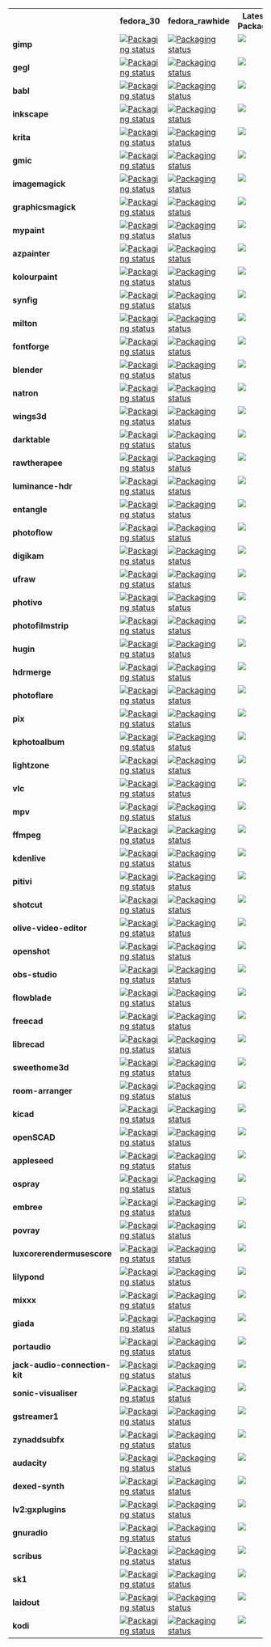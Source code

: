 <table>
  <tr>
    <th></th>
    <th><b>fedora_30</b></th>
    <th><b>fedora_rawhide</b></th>
    <th><b>Latest Package</b></th>
  </tr>
  <tr>
    <td><b>gimp</b></td>
    <td valign="top"><a href="https://repology.org/metapackage/gimp/versions"><img src="https://repology.org/badge/version-for-repo/fedora_30/gimp.svg?header=fedora_30 gimp" alt="Packaging status"></a></td>
    <td valign="top"><a href="https://repology.org/metapackage/gimp/versions"><img src="https://repology.org/badge/version-for-repo/fedora_rawhide/gimp.svg?header=fedora_rawhide gimp" alt="Packaging status"></a></td>
    <td valign="top"><a href="https://repology.org/metapackage/gimp/versions"><img src="https://repology.org/badge/latest-versions/gimp.svg"></a></td>
  </tr>
  <tr>
    <td><b>gegl</b></td>
    <td valign="top"><a href="https://repology.org/metapackage/gegl/versions"><img src="https://repology.org/badge/version-for-repo/fedora_30/gegl.svg?header=fedora_30 gegl" alt="Packaging status"></a></td>
    <td valign="top"><a href="https://repology.org/metapackage/gegl/versions"><img src="https://repology.org/badge/version-for-repo/fedora_rawhide/gegl.svg?header=fedora_rawhide gegl" alt="Packaging status"></a></td>
    <td valign="top"><a href="https://repology.org/metapackage/gegl/versions"><img src="https://repology.org/badge/latest-versions/gegl.svg"></a></td>
  </tr>
  <tr>
    <td><b>babl</b></td>
    <td valign="top"><a href="https://repology.org/metapackage/babl/versions"><img src="https://repology.org/badge/version-for-repo/fedora_30/babl.svg?header=fedora_30 babl" alt="Packaging status"></a></td>
    <td valign="top"><a href="https://repology.org/metapackage/babl/versions"><img src="https://repology.org/badge/version-for-repo/fedora_rawhide/babl.svg?header=fedora_rawhide babl" alt="Packaging status"></a></td>
    <td valign="top"><a href="https://repology.org/metapackage/babl/versions"><img src="https://repology.org/badge/latest-versions/babl.svg"></a></td>
  </tr>
  <tr>
    <td><b>inkscape</b></td>
    <td valign="top"><a href="https://repology.org/metapackage/inkscape/versions"><img src="https://repology.org/badge/version-for-repo/fedora_30/inkscape.svg?header=fedora_30 inkscape" alt="Packaging status"></a></td>
    <td valign="top"><a href="https://repology.org/metapackage/inkscape/versions"><img src="https://repology.org/badge/version-for-repo/fedora_rawhide/inkscape.svg?header=fedora_rawhide inkscape" alt="Packaging status"></a></td>
    <td valign="top"><a href="https://repology.org/metapackage/inkscape/versions"><img src="https://repology.org/badge/latest-versions/inkscape.svg"></a></td>
  </tr>
  <tr>
    <td><b>krita</b></td>
    <td valign="top"><a href="https://repology.org/metapackage/krita/versions"><img src="https://repology.org/badge/version-for-repo/fedora_30/krita.svg?header=fedora_30 krita" alt="Packaging status"></a></td>
    <td valign="top"><a href="https://repology.org/metapackage/krita/versions"><img src="https://repology.org/badge/version-for-repo/fedora_rawhide/krita.svg?header=fedora_rawhide krita" alt="Packaging status"></a></td>
    <td valign="top"><a href="https://repology.org/metapackage/krita/versions"><img src="https://repology.org/badge/latest-versions/krita.svg"></a></td>
  </tr>
  <tr>
    <td><b>gmic</b></td>
    <td valign="top"><a href="https://repology.org/metapackage/gmic/versions"><img src="https://repology.org/badge/version-for-repo/fedora_30/gmic.svg?header=fedora_30 gmic" alt="Packaging status"></a></td>
    <td valign="top"><a href="https://repology.org/metapackage/gmic/versions"><img src="https://repology.org/badge/version-for-repo/fedora_rawhide/gmic.svg?header=fedora_rawhide gmic" alt="Packaging status"></a></td>
    <td valign="top"><a href="https://repology.org/metapackage/gmic/versions"><img src="https://repology.org/badge/latest-versions/gmic.svg"></a></td>
  </tr>
  <tr>
    <td><b>imagemagick</b></td>
    <td valign="top"><a href="https://repology.org/metapackage/imagemagick/versions"><img src="https://repology.org/badge/version-for-repo/fedora_30/imagemagick.svg?header=fedora_30 imagemagick" alt="Packaging status"></a></td>
    <td valign="top"><a href="https://repology.org/metapackage/imagemagick/versions"><img src="https://repology.org/badge/version-for-repo/fedora_rawhide/imagemagick.svg?header=fedora_rawhide imagemagick" alt="Packaging status"></a></td>
    <td valign="top"><a href="https://repology.org/metapackage/imagemagick/versions"><img src="https://repology.org/badge/latest-versions/imagemagick.svg"></a></td>
  </tr>
  <tr>
    <td><b>graphicsmagick</b></td>
    <td valign="top"><a href="https://repology.org/metapackage/graphicsmagick/versions"><img src="https://repology.org/badge/version-for-repo/fedora_30/graphicsmagick.svg?header=fedora_30 graphicsmagick" alt="Packaging status"></a></td>
    <td valign="top"><a href="https://repology.org/metapackage/graphicsmagick/versions"><img src="https://repology.org/badge/version-for-repo/fedora_rawhide/graphicsmagick.svg?header=fedora_rawhide graphicsmagick" alt="Packaging status"></a></td>
    <td valign="top"><a href="https://repology.org/metapackage/graphicsmagick/versions"><img src="https://repology.org/badge/latest-versions/graphicsmagick.svg"></a></td>
  </tr>
  <tr>
    <td><b>mypaint</b></td>
    <td valign="top"><a href="https://repology.org/metapackage/mypaint/versions"><img src="https://repology.org/badge/version-for-repo/fedora_30/mypaint.svg?header=fedora_30 mypaint" alt="Packaging status"></a></td>
    <td valign="top"><a href="https://repology.org/metapackage/mypaint/versions"><img src="https://repology.org/badge/version-for-repo/fedora_rawhide/mypaint.svg?header=fedora_rawhide mypaint" alt="Packaging status"></a></td>
    <td valign="top"><a href="https://repology.org/metapackage/mypaint/versions"><img src="https://repology.org/badge/latest-versions/mypaint.svg"></a></td>
  </tr>
  <tr>
    <td><b>azpainter</b></td>
    <td valign="top"><a href="https://repology.org/metapackage/azpainter/versions"><img src="https://repology.org/badge/version-for-repo/fedora_30/azpainter.svg?header=fedora_30 azpainter" alt="Packaging status"></a></td>
    <td valign="top"><a href="https://repology.org/metapackage/azpainter/versions"><img src="https://repology.org/badge/version-for-repo/fedora_rawhide/azpainter.svg?header=fedora_rawhide azpainter" alt="Packaging status"></a></td>
    <td valign="top"><a href="https://repology.org/metapackage/azpainter/versions"><img src="https://repology.org/badge/latest-versions/azpainter.svg"></a></td>
  </tr>
  <tr>
    <td><b>kolourpaint</b></td>
    <td valign="top"><a href="https://repology.org/metapackage/kolourpaint/versions"><img src="https://repology.org/badge/version-for-repo/fedora_30/kolourpaint.svg?header=fedora_30 kolourpaint" alt="Packaging status"></a></td>
    <td valign="top"><a href="https://repology.org/metapackage/kolourpaint/versions"><img src="https://repology.org/badge/version-for-repo/fedora_rawhide/kolourpaint.svg?header=fedora_rawhide kolourpaint" alt="Packaging status"></a></td>
    <td valign="top"><a href="https://repology.org/metapackage/kolourpaint/versions"><img src="https://repology.org/badge/latest-versions/kolourpaint.svg"></a></td>
  </tr>
  <tr>
    <td><b>synfig</b></td>
    <td valign="top"><a href="https://repology.org/metapackage/synfig/versions"><img src="https://repology.org/badge/version-for-repo/fedora_30/synfig.svg?header=fedora_30 synfig" alt="Packaging status"></a></td>
    <td valign="top"><a href="https://repology.org/metapackage/synfig/versions"><img src="https://repology.org/badge/version-for-repo/fedora_rawhide/synfig.svg?header=fedora_rawhide synfig" alt="Packaging status"></a></td>
    <td valign="top"><a href="https://repology.org/metapackage/synfig/versions"><img src="https://repology.org/badge/latest-versions/synfig.svg"></a></td>
  </tr>
  <tr>
    <td><b>milton</b></td>
    <td valign="top"><a href="https://repology.org/metapackage/milton/versions"><img src="https://repology.org/badge/version-for-repo/fedora_30/milton.svg?header=fedora_30 milton" alt="Packaging status"></a></td>
    <td valign="top"><a href="https://repology.org/metapackage/milton/versions"><img src="https://repology.org/badge/version-for-repo/fedora_rawhide/milton.svg?header=fedora_rawhide milton" alt="Packaging status"></a></td>
    <td valign="top"><a href="https://repology.org/metapackage/milton/versions"><img src="https://repology.org/badge/latest-versions/milton.svg"></a></td>
  </tr>
  <tr>
    <td><b>fontforge</b></td>
    <td valign="top"><a href="https://repology.org/metapackage/fontforge/versions"><img src="https://repology.org/badge/version-for-repo/fedora_30/fontforge.svg?header=fedora_30 fontforge" alt="Packaging status"></a></td>
    <td valign="top"><a href="https://repology.org/metapackage/fontforge/versions"><img src="https://repology.org/badge/version-for-repo/fedora_rawhide/fontforge.svg?header=fedora_rawhide fontforge" alt="Packaging status"></a></td>
    <td valign="top"><a href="https://repology.org/metapackage/fontforge/versions"><img src="https://repology.org/badge/latest-versions/fontforge.svg"></a></td>
  </tr>
  <tr>
    <td><b>blender</b></td>
    <td valign="top"><a href="https://repology.org/metapackage/blender/versions"><img src="https://repology.org/badge/version-for-repo/fedora_30/blender.svg?header=fedora_30 blender" alt="Packaging status"></a></td>
    <td valign="top"><a href="https://repology.org/metapackage/blender/versions"><img src="https://repology.org/badge/version-for-repo/fedora_rawhide/blender.svg?header=fedora_rawhide blender" alt="Packaging status"></a></td>
    <td valign="top"><a href="https://repology.org/metapackage/blender/versions"><img src="https://repology.org/badge/latest-versions/blender.svg"></a></td>
  </tr>
  <tr>
    <td><b>natron</b></td>
    <td valign="top"><a href="https://repology.org/metapackage/natron/versions"><img src="https://repology.org/badge/version-for-repo/fedora_30/natron.svg?header=fedora_30 natron" alt="Packaging status"></a></td>
    <td valign="top"><a href="https://repology.org/metapackage/natron/versions"><img src="https://repology.org/badge/version-for-repo/fedora_rawhide/natron.svg?header=fedora_rawhide natron" alt="Packaging status"></a></td>
    <td valign="top"><a href="https://repology.org/metapackage/natron/versions"><img src="https://repology.org/badge/latest-versions/natron.svg"></a></td>
  </tr>
  <tr>
    <td><b>wings3d</b></td>
    <td valign="top"><a href="https://repology.org/metapackage/wings3d/versions"><img src="https://repology.org/badge/version-for-repo/fedora_30/wings3d.svg?header=fedora_30 wings3d" alt="Packaging status"></a></td>
    <td valign="top"><a href="https://repology.org/metapackage/wings3d/versions"><img src="https://repology.org/badge/version-for-repo/fedora_rawhide/wings3d.svg?header=fedora_rawhide wings3d" alt="Packaging status"></a></td>
    <td valign="top"><a href="https://repology.org/metapackage/wings3d/versions"><img src="https://repology.org/badge/latest-versions/wings3d.svg"></a></td>
  </tr>
  <tr>
    <td><b>darktable</b></td>
    <td valign="top"><a href="https://repology.org/metapackage/darktable/versions"><img src="https://repology.org/badge/version-for-repo/fedora_30/darktable.svg?header=fedora_30 darktable" alt="Packaging status"></a></td>
    <td valign="top"><a href="https://repology.org/metapackage/darktable/versions"><img src="https://repology.org/badge/version-for-repo/fedora_rawhide/darktable.svg?header=fedora_rawhide darktable" alt="Packaging status"></a></td>
    <td valign="top"><a href="https://repology.org/metapackage/darktable/versions"><img src="https://repology.org/badge/latest-versions/darktable.svg"></a></td>
  </tr>
  <tr>
    <td><b>rawtherapee</b></td>
    <td valign="top"><a href="https://repology.org/metapackage/rawtherapee/versions"><img src="https://repology.org/badge/version-for-repo/fedora_30/rawtherapee.svg?header=fedora_30 rawtherapee" alt="Packaging status"></a></td>
    <td valign="top"><a href="https://repology.org/metapackage/rawtherapee/versions"><img src="https://repology.org/badge/version-for-repo/fedora_rawhide/rawtherapee.svg?header=fedora_rawhide rawtherapee" alt="Packaging status"></a></td>
    <td valign="top"><a href="https://repology.org/metapackage/rawtherapee/versions"><img src="https://repology.org/badge/latest-versions/rawtherapee.svg"></a></td>
  </tr>
  <tr>
    <td><b>luminance-hdr</b></td>
    <td valign="top"><a href="https://repology.org/metapackage/luminance-hdr/versions"><img src="https://repology.org/badge/version-for-repo/fedora_30/luminance-hdr.svg?header=fedora_30 luminance-hdr" alt="Packaging status"></a></td>
    <td valign="top"><a href="https://repology.org/metapackage/luminance-hdr/versions"><img src="https://repology.org/badge/version-for-repo/fedora_rawhide/luminance-hdr.svg?header=fedora_rawhide luminance-hdr" alt="Packaging status"></a></td>
    <td valign="top"><a href="https://repology.org/metapackage/luminance-hdr/versions"><img src="https://repology.org/badge/latest-versions/luminance-hdr.svg"></a></td>
  </tr>
  <tr>
    <td><b>entangle</b></td>
    <td valign="top"><a href="https://repology.org/metapackage/entangle/versions"><img src="https://repology.org/badge/version-for-repo/fedora_30/entangle.svg?header=fedora_30 entangle" alt="Packaging status"></a></td>
    <td valign="top"><a href="https://repology.org/metapackage/entangle/versions"><img src="https://repology.org/badge/version-for-repo/fedora_rawhide/entangle.svg?header=fedora_rawhide entangle" alt="Packaging status"></a></td>
    <td valign="top"><a href="https://repology.org/metapackage/entangle/versions"><img src="https://repology.org/badge/latest-versions/entangle.svg"></a></td>
  </tr>
  <tr>
    <td><b>photoflow</b></td>
    <td valign="top"><a href="https://repology.org/metapackage/photoflow/versions"><img src="https://repology.org/badge/version-for-repo/fedora_30/photoflow.svg?header=fedora_30 photoflow" alt="Packaging status"></a></td>
    <td valign="top"><a href="https://repology.org/metapackage/photoflow/versions"><img src="https://repology.org/badge/version-for-repo/fedora_rawhide/photoflow.svg?header=fedora_rawhide photoflow" alt="Packaging status"></a></td>
    <td valign="top"><a href="https://repology.org/metapackage/photoflow/versions"><img src="https://repology.org/badge/latest-versions/photoflow.svg"></a></td>
  </tr>
  <tr>
    <td><b>digikam</b></td>
    <td valign="top"><a href="https://repology.org/metapackage/digikam/versions"><img src="https://repology.org/badge/version-for-repo/fedora_30/digikam.svg?header=fedora_30 digikam" alt="Packaging status"></a></td>
    <td valign="top"><a href="https://repology.org/metapackage/digikam/versions"><img src="https://repology.org/badge/version-for-repo/fedora_rawhide/digikam.svg?header=fedora_rawhide digikam" alt="Packaging status"></a></td>
    <td valign="top"><a href="https://repology.org/metapackage/digikam/versions"><img src="https://repology.org/badge/latest-versions/digikam.svg"></a></td>
  </tr>
  <tr>
    <td><b>ufraw</b></td>
    <td valign="top"><a href="https://repology.org/metapackage/ufraw/versions"><img src="https://repology.org/badge/version-for-repo/fedora_30/ufraw.svg?header=fedora_30 ufraw" alt="Packaging status"></a></td>
    <td valign="top"><a href="https://repology.org/metapackage/ufraw/versions"><img src="https://repology.org/badge/version-for-repo/fedora_rawhide/ufraw.svg?header=fedora_rawhide ufraw" alt="Packaging status"></a></td>
    <td valign="top"><a href="https://repology.org/metapackage/ufraw/versions"><img src="https://repology.org/badge/latest-versions/ufraw.svg"></a></td>
  </tr>
  <tr>
    <td><b>photivo</b></td>
    <td valign="top"><a href="https://repology.org/metapackage/photivo/versions"><img src="https://repology.org/badge/version-for-repo/fedora_30/photivo.svg?header=fedora_30 photivo" alt="Packaging status"></a></td>
    <td valign="top"><a href="https://repology.org/metapackage/photivo/versions"><img src="https://repology.org/badge/version-for-repo/fedora_rawhide/photivo.svg?header=fedora_rawhide photivo" alt="Packaging status"></a></td>
    <td valign="top"><a href="https://repology.org/metapackage/photivo/versions"><img src="https://repology.org/badge/latest-versions/photivo.svg"></a></td>
  </tr>
  <tr>
    <td><b>photofilmstrip</b></td>
    <td valign="top"><a href="https://repology.org/metapackage/photofilmstrip/versions"><img src="https://repology.org/badge/version-for-repo/fedora_30/photofilmstrip.svg?header=fedora_30 photofilmstrip" alt="Packaging status"></a></td>
    <td valign="top"><a href="https://repology.org/metapackage/photofilmstrip/versions"><img src="https://repology.org/badge/version-for-repo/fedora_rawhide/photofilmstrip.svg?header=fedora_rawhide photofilmstrip" alt="Packaging status"></a></td>
    <td valign="top"><a href="https://repology.org/metapackage/photofilmstrip/versions"><img src="https://repology.org/badge/latest-versions/photofilmstrip.svg"></a></td>
  </tr>
  <tr>
    <td><b>hugin</b></td>
    <td valign="top"><a href="https://repology.org/metapackage/hugin/versions"><img src="https://repology.org/badge/version-for-repo/fedora_30/hugin.svg?header=fedora_30 hugin" alt="Packaging status"></a></td>
    <td valign="top"><a href="https://repology.org/metapackage/hugin/versions"><img src="https://repology.org/badge/version-for-repo/fedora_rawhide/hugin.svg?header=fedora_rawhide hugin" alt="Packaging status"></a></td>
    <td valign="top"><a href="https://repology.org/metapackage/hugin/versions"><img src="https://repology.org/badge/latest-versions/hugin.svg"></a></td>
  </tr>
  <tr>
    <td><b>hdrmerge</b></td>
    <td valign="top"><a href="https://repology.org/metapackage/hdrmerge/versions"><img src="https://repology.org/badge/version-for-repo/fedora_30/hdrmerge.svg?header=fedora_30 hdrmerge" alt="Packaging status"></a></td>
    <td valign="top"><a href="https://repology.org/metapackage/hdrmerge/versions"><img src="https://repology.org/badge/version-for-repo/fedora_rawhide/hdrmerge.svg?header=fedora_rawhide hdrmerge" alt="Packaging status"></a></td>
    <td valign="top"><a href="https://repology.org/metapackage/hdrmerge/versions"><img src="https://repology.org/badge/latest-versions/hdrmerge.svg"></a></td>
  </tr>
  <tr>
    <td><b>photoflare</b></td>
    <td valign="top"><a href="https://repology.org/metapackage/photoflare/versions"><img src="https://repology.org/badge/version-for-repo/fedora_30/photoflare.svg?header=fedora_30 photoflare" alt="Packaging status"></a></td>
    <td valign="top"><a href="https://repology.org/metapackage/photoflare/versions"><img src="https://repology.org/badge/version-for-repo/fedora_rawhide/photoflare.svg?header=fedora_rawhide photoflare" alt="Packaging status"></a></td>
    <td valign="top"><a href="https://repology.org/metapackage/photoflare/versions"><img src="https://repology.org/badge/latest-versions/photoflare.svg"></a></td>
  </tr>
  <tr>
    <td><b>pix</b></td>
    <td valign="top"><a href="https://repology.org/metapackage/pix/versions"><img src="https://repology.org/badge/version-for-repo/fedora_30/pix.svg?header=fedora_30 pix" alt="Packaging status"></a></td>
    <td valign="top"><a href="https://repology.org/metapackage/pix/versions"><img src="https://repology.org/badge/version-for-repo/fedora_rawhide/pix.svg?header=fedora_rawhide pix" alt="Packaging status"></a></td>
    <td valign="top"><a href="https://repology.org/metapackage/pix/versions"><img src="https://repology.org/badge/latest-versions/pix.svg"></a></td>
  </tr>
  <tr>
    <td><b>kphotoalbum</b></td>
    <td valign="top"><a href="https://repology.org/metapackage/kphotoalbum/versions"><img src="https://repology.org/badge/version-for-repo/fedora_30/kphotoalbum.svg?header=fedora_30 kphotoalbum" alt="Packaging status"></a></td>
    <td valign="top"><a href="https://repology.org/metapackage/kphotoalbum/versions"><img src="https://repology.org/badge/version-for-repo/fedora_rawhide/kphotoalbum.svg?header=fedora_rawhide kphotoalbum" alt="Packaging status"></a></td>
    <td valign="top"><a href="https://repology.org/metapackage/kphotoalbum/versions"><img src="https://repology.org/badge/latest-versions/kphotoalbum.svg"></a></td>
  </tr>
  <tr>
    <td><b>lightzone</b></td>
    <td valign="top"><a href="https://repology.org/metapackage/lightzone/versions"><img src="https://repology.org/badge/version-for-repo/fedora_30/lightzone.svg?header=fedora_30 lightzone" alt="Packaging status"></a></td>
    <td valign="top"><a href="https://repology.org/metapackage/lightzone/versions"><img src="https://repology.org/badge/version-for-repo/fedora_rawhide/lightzone.svg?header=fedora_rawhide lightzone" alt="Packaging status"></a></td>
    <td valign="top"><a href="https://repology.org/metapackage/lightzone/versions"><img src="https://repology.org/badge/latest-versions/lightzone.svg"></a></td>
  </tr>
  <tr>
    <td><b>vlc</b></td>
    <td valign="top"><a href="https://repology.org/metapackage/vlc/versions"><img src="https://repology.org/badge/version-for-repo/fedora_30/vlc.svg?header=fedora_30 vlc" alt="Packaging status"></a></td>
    <td valign="top"><a href="https://repology.org/metapackage/vlc/versions"><img src="https://repology.org/badge/version-for-repo/fedora_rawhide/vlc.svg?header=fedora_rawhide vlc" alt="Packaging status"></a></td>
    <td valign="top"><a href="https://repology.org/metapackage/vlc/versions"><img src="https://repology.org/badge/latest-versions/vlc.svg"></a></td>
  </tr>
  <tr>
    <td><b>mpv</b></td>
    <td valign="top"><a href="https://repology.org/metapackage/mpv/versions"><img src="https://repology.org/badge/version-for-repo/fedora_30/mpv.svg?header=fedora_30 mpv" alt="Packaging status"></a></td>
    <td valign="top"><a href="https://repology.org/metapackage/mpv/versions"><img src="https://repology.org/badge/version-for-repo/fedora_rawhide/mpv.svg?header=fedora_rawhide mpv" alt="Packaging status"></a></td>
    <td valign="top"><a href="https://repology.org/metapackage/mpv/versions"><img src="https://repology.org/badge/latest-versions/mpv.svg"></a></td>
  </tr>
  <tr>
    <td><b>ffmpeg</b></td>
    <td valign="top"><a href="https://repology.org/metapackage/ffmpeg/versions"><img src="https://repology.org/badge/version-for-repo/fedora_30/ffmpeg.svg?header=fedora_30 ffmpeg" alt="Packaging status"></a></td>
    <td valign="top"><a href="https://repology.org/metapackage/ffmpeg/versions"><img src="https://repology.org/badge/version-for-repo/fedora_rawhide/ffmpeg.svg?header=fedora_rawhide ffmpeg" alt="Packaging status"></a></td>
    <td valign="top"><a href="https://repology.org/metapackage/ffmpeg/versions"><img src="https://repology.org/badge/latest-versions/ffmpeg.svg"></a></td>
  </tr>
  <tr>
    <td><b>kdenlive</b></td>
    <td valign="top"><a href="https://repology.org/metapackage/kdenlive/versions"><img src="https://repology.org/badge/version-for-repo/fedora_30/kdenlive.svg?header=fedora_30 kdenlive" alt="Packaging status"></a></td>
    <td valign="top"><a href="https://repology.org/metapackage/kdenlive/versions"><img src="https://repology.org/badge/version-for-repo/fedora_rawhide/kdenlive.svg?header=fedora_rawhide kdenlive" alt="Packaging status"></a></td>
    <td valign="top"><a href="https://repology.org/metapackage/kdenlive/versions"><img src="https://repology.org/badge/latest-versions/kdenlive.svg"></a></td>
  </tr>
  <tr>
    <td><b>pitivi</b></td>
    <td valign="top"><a href="https://repology.org/metapackage/pitivi/versions"><img src="https://repology.org/badge/version-for-repo/fedora_30/pitivi.svg?header=fedora_30 pitivi" alt="Packaging status"></a></td>
    <td valign="top"><a href="https://repology.org/metapackage/pitivi/versions"><img src="https://repology.org/badge/version-for-repo/fedora_rawhide/pitivi.svg?header=fedora_rawhide pitivi" alt="Packaging status"></a></td>
    <td valign="top"><a href="https://repology.org/metapackage/pitivi/versions"><img src="https://repology.org/badge/latest-versions/pitivi.svg"></a></td>
  </tr>
  <tr>
    <td><b>shotcut</b></td>
    <td valign="top"><a href="https://repology.org/metapackage/shotcut/versions"><img src="https://repology.org/badge/version-for-repo/fedora_30/shotcut.svg?header=fedora_30 shotcut" alt="Packaging status"></a></td>
    <td valign="top"><a href="https://repology.org/metapackage/shotcut/versions"><img src="https://repology.org/badge/version-for-repo/fedora_rawhide/shotcut.svg?header=fedora_rawhide shotcut" alt="Packaging status"></a></td>
    <td valign="top"><a href="https://repology.org/metapackage/shotcut/versions"><img src="https://repology.org/badge/latest-versions/shotcut.svg"></a></td>
  </tr>
  <tr>
    <td><b>olive-video-editor</b></td>
    <td valign="top"><a href="https://repology.org/metapackage/olive-video-editor/versions"><img src="https://repology.org/badge/version-for-repo/fedora_30/olive-video-editor.svg?header=fedora_30 olive-video-editor" alt="Packaging status"></a></td>
    <td valign="top"><a href="https://repology.org/metapackage/olive-video-editor/versions"><img src="https://repology.org/badge/version-for-repo/fedora_rawhide/olive-video-editor.svg?header=fedora_rawhide olive-video-editor" alt="Packaging status"></a></td>
    <td valign="top"><a href="https://repology.org/metapackage/olive-video-editor/versions"><img src="https://repology.org/badge/latest-versions/olive-video-editor.svg"></a></td>
  </tr>
  <tr>
    <td><b>openshot</b></td>
    <td valign="top"><a href="https://repology.org/metapackage/openshot/versions"><img src="https://repology.org/badge/version-for-repo/fedora_30/openshot.svg?header=fedora_30 openshot" alt="Packaging status"></a></td>
    <td valign="top"><a href="https://repology.org/metapackage/openshot/versions"><img src="https://repology.org/badge/version-for-repo/fedora_rawhide/openshot.svg?header=fedora_rawhide openshot" alt="Packaging status"></a></td>
    <td valign="top"><a href="https://repology.org/metapackage/openshot/versions"><img src="https://repology.org/badge/latest-versions/openshot.svg"></a></td>
  </tr>
  <tr>
    <td><b>obs-studio</b></td>
    <td valign="top"><a href="https://repology.org/metapackage/obs-studio/versions"><img src="https://repology.org/badge/version-for-repo/fedora_30/obs-studio.svg?header=fedora_30 obs-studio" alt="Packaging status"></a></td>
    <td valign="top"><a href="https://repology.org/metapackage/obs-studio/versions"><img src="https://repology.org/badge/version-for-repo/fedora_rawhide/obs-studio.svg?header=fedora_rawhide obs-studio" alt="Packaging status"></a></td>
    <td valign="top"><a href="https://repology.org/metapackage/obs-studio/versions"><img src="https://repology.org/badge/latest-versions/obs-studio.svg"></a></td>
  </tr>
  <tr>
    <td><b>flowblade</b></td>
    <td valign="top"><a href="https://repology.org/metapackage/flowblade/versions"><img src="https://repology.org/badge/version-for-repo/fedora_30/flowblade.svg?header=fedora_30 flowblade" alt="Packaging status"></a></td>
    <td valign="top"><a href="https://repology.org/metapackage/flowblade/versions"><img src="https://repology.org/badge/version-for-repo/fedora_rawhide/flowblade.svg?header=fedora_rawhide flowblade" alt="Packaging status"></a></td>
    <td valign="top"><a href="https://repology.org/metapackage/flowblade/versions"><img src="https://repology.org/badge/latest-versions/flowblade.svg"></a></td>
  </tr>
  <tr>
    <td><b>freecad</b></td>
    <td valign="top"><a href="https://repology.org/metapackage/freecad/versions"><img src="https://repology.org/badge/version-for-repo/fedora_30/freecad.svg?header=fedora_30 freecad" alt="Packaging status"></a></td>
    <td valign="top"><a href="https://repology.org/metapackage/freecad/versions"><img src="https://repology.org/badge/version-for-repo/fedora_rawhide/freecad.svg?header=fedora_rawhide freecad" alt="Packaging status"></a></td>
    <td valign="top"><a href="https://repology.org/metapackage/freecad/versions"><img src="https://repology.org/badge/latest-versions/freecad.svg"></a></td>
  </tr>
  <tr>
    <td><b>librecad</b></td>
    <td valign="top"><a href="https://repology.org/metapackage/librecad/versions"><img src="https://repology.org/badge/version-for-repo/fedora_30/librecad.svg?header=fedora_30 librecad" alt="Packaging status"></a></td>
    <td valign="top"><a href="https://repology.org/metapackage/librecad/versions"><img src="https://repology.org/badge/version-for-repo/fedora_rawhide/librecad.svg?header=fedora_rawhide librecad" alt="Packaging status"></a></td>
    <td valign="top"><a href="https://repology.org/metapackage/librecad/versions"><img src="https://repology.org/badge/latest-versions/librecad.svg"></a></td>
  </tr>
  <tr>
    <td><b>sweethome3d</b></td>
    <td valign="top"><a href="https://repology.org/metapackage/sweethome3d/versions"><img src="https://repology.org/badge/version-for-repo/fedora_30/sweethome3d.svg?header=fedora_30 sweethome3d" alt="Packaging status"></a></td>
    <td valign="top"><a href="https://repology.org/metapackage/sweethome3d/versions"><img src="https://repology.org/badge/version-for-repo/fedora_rawhide/sweethome3d.svg?header=fedora_rawhide sweethome3d" alt="Packaging status"></a></td>
    <td valign="top"><a href="https://repology.org/metapackage/sweethome3d/versions"><img src="https://repology.org/badge/latest-versions/sweethome3d.svg"></a></td>
  </tr>
  <tr>
    <td><b>room-arranger</b></td>
    <td valign="top"><a href="https://repology.org/metapackage/room-arranger/versions"><img src="https://repology.org/badge/version-for-repo/fedora_30/room-arranger.svg?header=fedora_30 room-arranger" alt="Packaging status"></a></td>
    <td valign="top"><a href="https://repology.org/metapackage/room-arranger/versions"><img src="https://repology.org/badge/version-for-repo/fedora_rawhide/room-arranger.svg?header=fedora_rawhide room-arranger" alt="Packaging status"></a></td>
    <td valign="top"><a href="https://repology.org/metapackage/room-arranger/versions"><img src="https://repology.org/badge/latest-versions/room-arranger.svg"></a></td>
  </tr>
  <tr>
    <td><b>kicad</b></td>
    <td valign="top"><a href="https://repology.org/metapackage/kicad/versions"><img src="https://repology.org/badge/version-for-repo/fedora_30/kicad.svg?header=fedora_30 kicad" alt="Packaging status"></a></td>
    <td valign="top"><a href="https://repology.org/metapackage/kicad/versions"><img src="https://repology.org/badge/version-for-repo/fedora_rawhide/kicad.svg?header=fedora_rawhide kicad" alt="Packaging status"></a></td>
    <td valign="top"><a href="https://repology.org/metapackage/kicad/versions"><img src="https://repology.org/badge/latest-versions/kicad.svg"></a></td>
  </tr>
  <tr>
    <td><b>openSCAD</b></td>
    <td valign="top"><a href="https://repology.org/metapackage/openSCAD/versions"><img src="https://repology.org/badge/version-for-repo/fedora_30/openSCAD.svg?header=fedora_30 openSCAD" alt="Packaging status"></a></td>
    <td valign="top"><a href="https://repology.org/metapackage/openSCAD/versions"><img src="https://repology.org/badge/version-for-repo/fedora_rawhide/openSCAD.svg?header=fedora_rawhide openSCAD" alt="Packaging status"></a></td>
    <td valign="top"><a href="https://repology.org/metapackage/openSCAD/versions"><img src="https://repology.org/badge/latest-versions/openSCAD.svg"></a></td>
  </tr>
  <tr>
    <td><b>appleseed</b></td>
    <td valign="top"><a href="https://repology.org/metapackage/appleseed/versions"><img src="https://repology.org/badge/version-for-repo/fedora_30/appleseed.svg?header=fedora_30 appleseed" alt="Packaging status"></a></td>
    <td valign="top"><a href="https://repology.org/metapackage/appleseed/versions"><img src="https://repology.org/badge/version-for-repo/fedora_rawhide/appleseed.svg?header=fedora_rawhide appleseed" alt="Packaging status"></a></td>
    <td valign="top"><a href="https://repology.org/metapackage/appleseed/versions"><img src="https://repology.org/badge/latest-versions/appleseed.svg"></a></td>
  </tr>
  <tr>
    <td><b>ospray</b></td>
    <td valign="top"><a href="https://repology.org/metapackage/ospray/versions"><img src="https://repology.org/badge/version-for-repo/fedora_30/ospray.svg?header=fedora_30 ospray" alt="Packaging status"></a></td>
    <td valign="top"><a href="https://repology.org/metapackage/ospray/versions"><img src="https://repology.org/badge/version-for-repo/fedora_rawhide/ospray.svg?header=fedora_rawhide ospray" alt="Packaging status"></a></td>
    <td valign="top"><a href="https://repology.org/metapackage/ospray/versions"><img src="https://repology.org/badge/latest-versions/ospray.svg"></a></td>
  </tr>
  <tr>
    <td><b>embree</b></td>
    <td valign="top"><a href="https://repology.org/metapackage/embree/versions"><img src="https://repology.org/badge/version-for-repo/fedora_30/embree.svg?header=fedora_30 embree" alt="Packaging status"></a></td>
    <td valign="top"><a href="https://repology.org/metapackage/embree/versions"><img src="https://repology.org/badge/version-for-repo/fedora_rawhide/embree.svg?header=fedora_rawhide embree" alt="Packaging status"></a></td>
    <td valign="top"><a href="https://repology.org/metapackage/embree/versions"><img src="https://repology.org/badge/latest-versions/embree.svg"></a></td>
  </tr>
  <tr>
    <td><b>povray</b></td>
    <td valign="top"><a href="https://repology.org/metapackage/povray/versions"><img src="https://repology.org/badge/version-for-repo/fedora_30/povray.svg?header=fedora_30 povray" alt="Packaging status"></a></td>
    <td valign="top"><a href="https://repology.org/metapackage/povray/versions"><img src="https://repology.org/badge/version-for-repo/fedora_rawhide/povray.svg?header=fedora_rawhide povray" alt="Packaging status"></a></td>
    <td valign="top"><a href="https://repology.org/metapackage/povray/versions"><img src="https://repology.org/badge/latest-versions/povray.svg"></a></td>
  </tr>
  <tr>
    <td><b>luxcorerendermusescore</b></td>
    <td valign="top"><a href="https://repology.org/metapackage/luxcorerendermusescore/versions"><img src="https://repology.org/badge/version-for-repo/fedora_30/luxcorerendermusescore.svg?header=fedora_30 luxcorerendermusescore" alt="Packaging status"></a></td>
    <td valign="top"><a href="https://repology.org/metapackage/luxcorerendermusescore/versions"><img src="https://repology.org/badge/version-for-repo/fedora_rawhide/luxcorerendermusescore.svg?header=fedora_rawhide luxcorerendermusescore" alt="Packaging status"></a></td>
    <td valign="top"><a href="https://repology.org/metapackage/luxcorerendermusescore/versions"><img src="https://repology.org/badge/latest-versions/luxcorerendermusescore.svg"></a></td>
  </tr>
  <tr>
    <td><b>lilypond</b></td>
    <td valign="top"><a href="https://repology.org/metapackage/lilypond/versions"><img src="https://repology.org/badge/version-for-repo/fedora_30/lilypond.svg?header=fedora_30 lilypond" alt="Packaging status"></a></td>
    <td valign="top"><a href="https://repology.org/metapackage/lilypond/versions"><img src="https://repology.org/badge/version-for-repo/fedora_rawhide/lilypond.svg?header=fedora_rawhide lilypond" alt="Packaging status"></a></td>
    <td valign="top"><a href="https://repology.org/metapackage/lilypond/versions"><img src="https://repology.org/badge/latest-versions/lilypond.svg"></a></td>
  </tr>
  <tr>
    <td><b>mixxx</b></td>
    <td valign="top"><a href="https://repology.org/metapackage/mixxx/versions"><img src="https://repology.org/badge/version-for-repo/fedora_30/mixxx.svg?header=fedora_30 mixxx" alt="Packaging status"></a></td>
    <td valign="top"><a href="https://repology.org/metapackage/mixxx/versions"><img src="https://repology.org/badge/version-for-repo/fedora_rawhide/mixxx.svg?header=fedora_rawhide mixxx" alt="Packaging status"></a></td>
    <td valign="top"><a href="https://repology.org/metapackage/mixxx/versions"><img src="https://repology.org/badge/latest-versions/mixxx.svg"></a></td>
  </tr>
  <tr>
    <td><b>giada</b></td>
    <td valign="top"><a href="https://repology.org/metapackage/giada/versions"><img src="https://repology.org/badge/version-for-repo/fedora_30/giada.svg?header=fedora_30 giada" alt="Packaging status"></a></td>
    <td valign="top"><a href="https://repology.org/metapackage/giada/versions"><img src="https://repology.org/badge/version-for-repo/fedora_rawhide/giada.svg?header=fedora_rawhide giada" alt="Packaging status"></a></td>
    <td valign="top"><a href="https://repology.org/metapackage/giada/versions"><img src="https://repology.org/badge/latest-versions/giada.svg"></a></td>
  </tr>
  <tr>
    <td><b>portaudio</b></td>
    <td valign="top"><a href="https://repology.org/metapackage/portaudio/versions"><img src="https://repology.org/badge/version-for-repo/fedora_30/portaudio.svg?header=fedora_30 portaudio" alt="Packaging status"></a></td>
    <td valign="top"><a href="https://repology.org/metapackage/portaudio/versions"><img src="https://repology.org/badge/version-for-repo/fedora_rawhide/portaudio.svg?header=fedora_rawhide portaudio" alt="Packaging status"></a></td>
    <td valign="top"><a href="https://repology.org/metapackage/portaudio/versions"><img src="https://repology.org/badge/latest-versions/portaudio.svg"></a></td>
  </tr>
  <tr>
    <td><b>jack-audio-connection-kit</b></td>
    <td valign="top"><a href="https://repology.org/metapackage/jack-audio-connection-kit/versions"><img src="https://repology.org/badge/version-for-repo/fedora_30/jack-audio-connection-kit.svg?header=fedora_30 jack-audio-connection-kit" alt="Packaging status"></a></td>
    <td valign="top"><a href="https://repology.org/metapackage/jack-audio-connection-kit/versions"><img src="https://repology.org/badge/version-for-repo/fedora_rawhide/jack-audio-connection-kit.svg?header=fedora_rawhide jack-audio-connection-kit" alt="Packaging status"></a></td>
    <td valign="top"><a href="https://repology.org/metapackage/jack-audio-connection-kit/versions"><img src="https://repology.org/badge/latest-versions/jack-audio-connection-kit.svg"></a></td>
  </tr>
  <tr>
    <td><b>sonic-visualiser</b></td>
    <td valign="top"><a href="https://repology.org/metapackage/sonic-visualiser/versions"><img src="https://repology.org/badge/version-for-repo/fedora_30/sonic-visualiser.svg?header=fedora_30 sonic-visualiser" alt="Packaging status"></a></td>
    <td valign="top"><a href="https://repology.org/metapackage/sonic-visualiser/versions"><img src="https://repology.org/badge/version-for-repo/fedora_rawhide/sonic-visualiser.svg?header=fedora_rawhide sonic-visualiser" alt="Packaging status"></a></td>
    <td valign="top"><a href="https://repology.org/metapackage/sonic-visualiser/versions"><img src="https://repology.org/badge/latest-versions/sonic-visualiser.svg"></a></td>
  </tr>
  <tr>
    <td><b>gstreamer1</b></td>
    <td valign="top"><a href="https://repology.org/metapackage/gstreamer1/versions"><img src="https://repology.org/badge/version-for-repo/fedora_30/gstreamer1.svg?header=fedora_30 gstreamer1" alt="Packaging status"></a></td>
    <td valign="top"><a href="https://repology.org/metapackage/gstreamer1/versions"><img src="https://repology.org/badge/version-for-repo/fedora_rawhide/gstreamer1.svg?header=fedora_rawhide gstreamer1" alt="Packaging status"></a></td>
    <td valign="top"><a href="https://repology.org/metapackage/gstreamer1/versions"><img src="https://repology.org/badge/latest-versions/gstreamer1.svg"></a></td>
  </tr>
  <tr>
    <td><b>zynaddsubfx</b></td>
    <td valign="top"><a href="https://repology.org/metapackage/zynaddsubfx/versions"><img src="https://repology.org/badge/version-for-repo/fedora_30/zynaddsubfx.svg?header=fedora_30 zynaddsubfx" alt="Packaging status"></a></td>
    <td valign="top"><a href="https://repology.org/metapackage/zynaddsubfx/versions"><img src="https://repology.org/badge/version-for-repo/fedora_rawhide/zynaddsubfx.svg?header=fedora_rawhide zynaddsubfx" alt="Packaging status"></a></td>
    <td valign="top"><a href="https://repology.org/metapackage/zynaddsubfx/versions"><img src="https://repology.org/badge/latest-versions/zynaddsubfx.svg"></a></td>
  </tr>
  <tr>
    <td><b>audacity</b></td>
    <td valign="top"><a href="https://repology.org/metapackage/audacity/versions"><img src="https://repology.org/badge/version-for-repo/fedora_30/audacity.svg?header=fedora_30 audacity" alt="Packaging status"></a></td>
    <td valign="top"><a href="https://repology.org/metapackage/audacity/versions"><img src="https://repology.org/badge/version-for-repo/fedora_rawhide/audacity.svg?header=fedora_rawhide audacity" alt="Packaging status"></a></td>
    <td valign="top"><a href="https://repology.org/metapackage/audacity/versions"><img src="https://repology.org/badge/latest-versions/audacity.svg"></a></td>
  </tr>
  <tr>
    <td><b>dexed-synth</b></td>
    <td valign="top"><a href="https://repology.org/metapackage/dexed-synth/versions"><img src="https://repology.org/badge/version-for-repo/fedora_30/dexed-synth.svg?header=fedora_30 dexed-synth" alt="Packaging status"></a></td>
    <td valign="top"><a href="https://repology.org/metapackage/dexed-synth/versions"><img src="https://repology.org/badge/version-for-repo/fedora_rawhide/dexed-synth.svg?header=fedora_rawhide dexed-synth" alt="Packaging status"></a></td>
    <td valign="top"><a href="https://repology.org/metapackage/dexed-synth/versions"><img src="https://repology.org/badge/latest-versions/dexed-synth.svg"></a></td>
  </tr>
  <tr>
    <td><b>lv2:gxplugins</b></td>
    <td valign="top"><a href="https://repology.org/metapackage/lv2:gxplugins/versions"><img src="https://repology.org/badge/version-for-repo/fedora_30/lv2:gxplugins.svg?header=fedora_30 lv2:gxplugins" alt="Packaging status"></a></td>
    <td valign="top"><a href="https://repology.org/metapackage/lv2:gxplugins/versions"><img src="https://repology.org/badge/version-for-repo/fedora_rawhide/lv2:gxplugins.svg?header=fedora_rawhide lv2:gxplugins" alt="Packaging status"></a></td>
    <td valign="top"><a href="https://repology.org/metapackage/lv2:gxplugins/versions"><img src="https://repology.org/badge/latest-versions/lv2:gxplugins.svg"></a></td>
  </tr>
  <tr>
    <td><b>gnuradio</b></td>
    <td valign="top"><a href="https://repology.org/metapackage/gnuradio/versions"><img src="https://repology.org/badge/version-for-repo/fedora_30/gnuradio.svg?header=fedora_30 gnuradio" alt="Packaging status"></a></td>
    <td valign="top"><a href="https://repology.org/metapackage/gnuradio/versions"><img src="https://repology.org/badge/version-for-repo/fedora_rawhide/gnuradio.svg?header=fedora_rawhide gnuradio" alt="Packaging status"></a></td>
    <td valign="top"><a href="https://repology.org/metapackage/gnuradio/versions"><img src="https://repology.org/badge/latest-versions/gnuradio.svg"></a></td>
  </tr>
  <tr>
    <td><b>scribus</b></td>
    <td valign="top"><a href="https://repology.org/metapackage/scribus/versions"><img src="https://repology.org/badge/version-for-repo/fedora_30/scribus.svg?header=fedora_30 scribus" alt="Packaging status"></a></td>
    <td valign="top"><a href="https://repology.org/metapackage/scribus/versions"><img src="https://repology.org/badge/version-for-repo/fedora_rawhide/scribus.svg?header=fedora_rawhide scribus" alt="Packaging status"></a></td>
    <td valign="top"><a href="https://repology.org/metapackage/scribus/versions"><img src="https://repology.org/badge/latest-versions/scribus.svg"></a></td>
  </tr>
  <tr>
    <td><b>sk1</b></td>
    <td valign="top"><a href="https://repology.org/metapackage/sk1/versions"><img src="https://repology.org/badge/version-for-repo/fedora_30/sk1.svg?header=fedora_30 sk1" alt="Packaging status"></a></td>
    <td valign="top"><a href="https://repology.org/metapackage/sk1/versions"><img src="https://repology.org/badge/version-for-repo/fedora_rawhide/sk1.svg?header=fedora_rawhide sk1" alt="Packaging status"></a></td>
    <td valign="top"><a href="https://repology.org/metapackage/sk1/versions"><img src="https://repology.org/badge/latest-versions/sk1.svg"></a></td>
  </tr>
  <tr>
    <td><b>laidout</b></td>
    <td valign="top"><a href="https://repology.org/metapackage/laidout/versions"><img src="https://repology.org/badge/version-for-repo/fedora_30/laidout.svg?header=fedora_30 laidout" alt="Packaging status"></a></td>
    <td valign="top"><a href="https://repology.org/metapackage/laidout/versions"><img src="https://repology.org/badge/version-for-repo/fedora_rawhide/laidout.svg?header=fedora_rawhide laidout" alt="Packaging status"></a></td>
    <td valign="top"><a href="https://repology.org/metapackage/laidout/versions"><img src="https://repology.org/badge/latest-versions/laidout.svg"></a></td>
  </tr>
  <tr>
    <td><b>kodi</b></td>
    <td valign="top"><a href="https://repology.org/metapackage/kodi/versions"><img src="https://repology.org/badge/version-for-repo/fedora_30/kodi.svg?header=fedora_30 kodi" alt="Packaging status"></a></td>
    <td valign="top"><a href="https://repology.org/metapackage/kodi/versions"><img src="https://repology.org/badge/version-for-repo/fedora_rawhide/kodi.svg?header=fedora_rawhide kodi" alt="Packaging status"></a></td>
    <td valign="top"><a href="https://repology.org/metapackage/kodi/versions"><img src="https://repology.org/badge/latest-versions/kodi.svg"></a></td>
  </tr>
</table>
